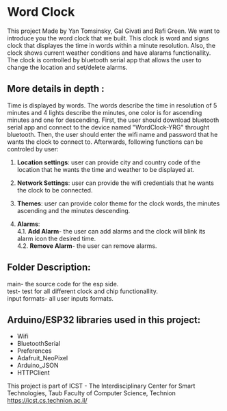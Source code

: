 # Word Clock
This project Made by Yan Tomsinsky, Gal Givati and Rafi Green.
We want to introduce you the word clock that we built. This clock is word and signs clock that displayes the time in words within a minute resolution. 
Also, the clock shows current weather conditions and have alarams functionallity.
The clock is controlled by bluetooth serial app that allows the user to change the location and set/delete alarms.

## More details in depth :
Time is displayed by words. The words describe the time in resolution of 5 minutes and 4 lights describe the minutes, one color is for ascending minutes and one for descending.
First, the user should download bluetooth serial app and connect to the device named "WordClock-YRG" throught bluetooth. Then, the user should enter the wifi name and password that he wants the clock to connect to.
Afterwards, following functions can be controled by user:

1. **Location settings**: user can provide city and country code of the location that he wants the time and weather to be displayed at.  <br>

2. **Network Settings**: user can provide the wifi credentials that he wants the clock to be connected. <br>

3. **Themes**: user can provide color theme for the clock words, the minutes ascending and the minutes descending. <br>

4. **Alarms**: <br>
4.1. **Add Alarm**- the user can add alarms and the clock will blink its alarm icon the desired time. <br>
4.2. **Remove Alarm**- the user can remove alarms. <br>

## Folder Description:
main- the source code for the esp side. <br>
test- test for all different clock and chip functionallity. <br>
input formats- all user inputs formats. <br>

## Arduino/ESP32 libraries used in this project:
- Wifi <br>
- BluetoothSerial <br>
- Preferences <br>
- Adafruit_NeoPixel <br>
- Arduino_JSON <br>
- HTTPClient <br>

This project is part of ICST - The Interdisciplinary Center for Smart Technologies, Taub Faculty of Computer Science, Technion https://icst.cs.technion.ac.il/
